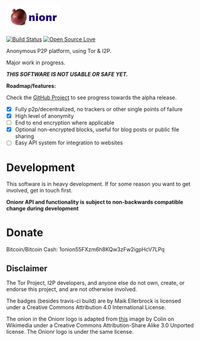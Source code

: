 ![Onionr logo](./docs/onionr-logo.png)

[![Build Status](https://travis-ci.org/beardog108/onionr.svg?branch=master)](https://travis-ci.org/beardog108/onionr)
[![Open Source Love](https://badges.frapsoft.com/os/v3/open-source.png?v=103)](https://github.com/ellerbrock/open-source-badges/)


Anonymous P2P platform, using Tor & I2P.

Major work in progress.

***THIS SOFTWARE IS NOT USABLE OR SAFE YET.***


**Roadmap/features:**

Check the [GitHub Project](https://github.com/beardog108/onionr/projects/1) to see progress towards the alpha release.

* [X] Fully p2p/decentralized, no trackers or other single points of failure
* [X] High level of anonymity
* [ ] End to end encryption where applicable
* [X] Optional non-encrypted blocks, useful for blog posts or public file sharing
* [ ] Easy API system for integration to websites

# Development

This software is in heavy development. If for some reason you want to get involved, get in touch first.

**Onionr API and functionality is subject to non-backwards compatible change during development**

# Donate

Bitcoin/Bitcoin Cash: 1onion55FXzm6h8KQw3zFw2igpHcV7LPq

## Disclaimer

The Tor Project, I2P developers, and anyone else do not own, create, or endorse this project, and are not otherwise involved.

The badges (besides travis-ci build) are by Maik Ellerbrock is licensed under a Creative Commons Attribution 4.0 International License.

The onion in the Onionr logo is adapted from [this](https://commons.wikimedia.org/wiki/File:Red_Onion_on_White.JPG) image by Colin on Wikimedia under a Creative Commons Attribution-Share Alike 3.0 Unported license. The Onionr logo is under the same license.
